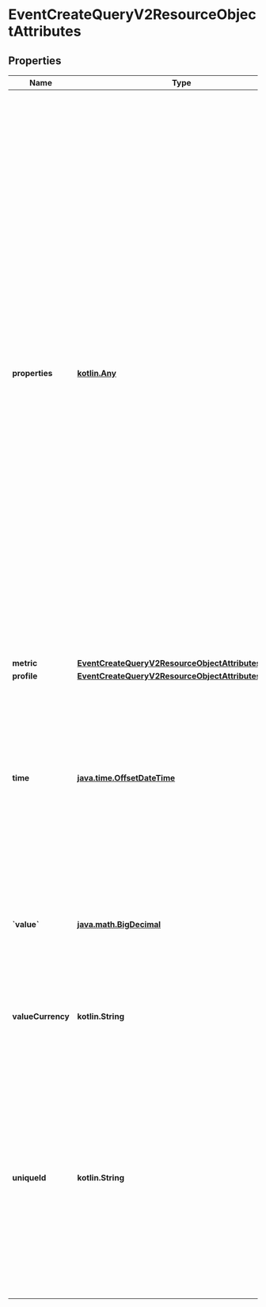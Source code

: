 
# EventCreateQueryV2ResourceObjectAttributes

## Properties
| Name | Type | Description | Notes |
| ------------ | ------------- | ------------- | ------------- |
| **properties** | [**kotlin.Any**](.md) | Properties of this event. Any top level property (that are not objects) can be used to create segments. The $extra property is a special property. This records any non-segmentable values that can be referenced later. For example, HTML templates are useful on a segment but are not used to create a segment. There are limits placed onto the size of the data present. This must not exceed 5 MB. This must not exceed 300 event properties. A single string cannot be larger than 100 KB. Each array must not exceed 4000 elements. The properties cannot contain more than 10 nested levels. |  |
| **metric** | [**EventCreateQueryV2ResourceObjectAttributesMetric**](EventCreateQueryV2ResourceObjectAttributesMetric.md) |  |  |
| **profile** | [**EventCreateQueryV2ResourceObjectAttributesProfile**](EventCreateQueryV2ResourceObjectAttributesProfile.md) |  |  |
| **time** | [**java.time.OffsetDateTime**](java.time.OffsetDateTime.md) | When this event occurred. By default, the time the request was received will be used. The time is truncated to the second. The time must be after the year 2000 and can only be up to 1 year in the future. |  [optional] |
| **&#x60;value&#x60;** | [**java.math.BigDecimal**](java.math.BigDecimal.md) | A numeric, monetary value to associate with this event. For example, the dollar amount of a purchase. |  [optional] |
| **valueCurrency** | **kotlin.String** | The ISO 4217 currency code of the value associated with the event. |  [optional] |
| **uniqueId** | **kotlin.String** | A unique identifier for an event. If the unique_id is repeated for the same profile and metric, only the first processed event will be recorded. If this is not present, this will use the time to the second. Using the default, this limits only one event per profile per second. |  [optional] |



